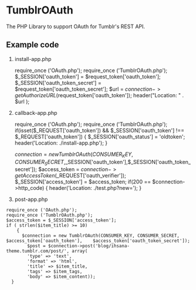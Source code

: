TumblrOAuth
======================

The PHP Library to support OAuth for Tumblr's REST API.


Example code
----------------------------

1. install-app.php

    require_once ('OAuth.php');
    require_once ('TumblrOAuth.php');
    $_SESSION['oauth_token'] = $request_token['oauth_token'];
    $_SESSION['oauth_token_secret'] = $request_token['oauth_token_secret'];
    $url = $connection->getAuthorizeURL($request_token['oauth_token']);
    header("Location: " . $url );

2. callback-app.php

    require_once ('OAuth.php');
    require_once ('TumblrOAuth.php');
    if(isset($_REQUEST['oauth_token']) && $_SESSION['oauth_token'] !== $_REQUEST['oauth_token']) {
        $_SESSION['oauth_status'] = 'oldtoken';
        header('Location: ./install-app.php');
    }
    
    $connection = new TumblrOAuth(CONSUMER_KEY,CONSUMER_SECRET,$_SESSION['oauth_token'],$_SESSION['oauth_token_secret']);
    $access_token = $connection->getAccessToken($_REQUEST['oauth_verifier']);
    $_SESSION['access_token'] = $access_token;
    if(200 == $connection->http_code) {
        header('Location: ./test.php?new=');
    }
    
  
  3. post-app.php
  
    require_once ('OAuth.php');
    require_once ('TumblrOAuth.php');
    $access_token = $_SESSION['access_token'];
    if ( strlen($item_title) >= 10)
        {
          $connection = new TumblrOAuth(CONSUMER_KEY, CONSUMER_SECRET, $access_token['oauth_token'],    $access_token['oauth_token_secret']);
            $post = $connection->post('blog/ihsana-theme.tumblr.com/post/', array(
            'type' => 'text',
            'format' => 'html',
            'title' => $item_title,
            'tags' => $item_tags,
            'body' => $item_content));
      }
